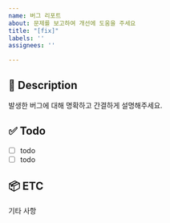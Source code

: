 ```yaml
---
name: 버그 리포트
about: 문제를 보고하여 개선에 도움을 주세요
title: "[fix]"
labels: ''
assignees: ''

---
```


## 🐞 Description

발생한 버그에 대해 명확하고 간결하게 설명해주세요.

## ✅ Todo

- [ ] todo
- [ ] todo

## 📦 ETC

기타 사항

